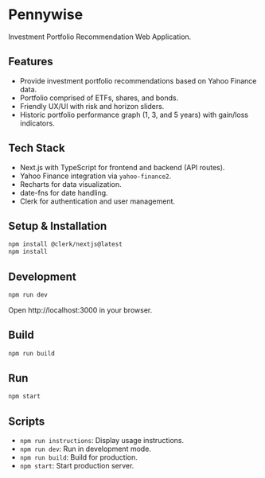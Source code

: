 # Pennywise 

Investment Portfolio Recommendation Web Application.

## Features

- Provide investment portfolio recommendations based on Yahoo Finance data.
- Portfolio comprised of ETFs, shares, and bonds.
- Friendly UX/UI with risk and horizon sliders.
- Historic portfolio performance graph (1, 3, and 5 years) with gain/loss indicators.

## Tech Stack

- Next.js with TypeScript for frontend and backend (API routes).
- Yahoo Finance integration via `yahoo-finance2`.
- Recharts for data visualization.
- date-fns for date handling.
- Clerk for authentication and user management.

## Setup & Installation

```bash
npm install @clerk/nextjs@latest
npm install
```

## Development

```bash
npm run dev
```

Open http://localhost:3000 in your browser.

## Build

```bash
npm run build
```

## Run

```bash
npm start
```

## Scripts

- `npm run instructions`: Display usage instructions.
- `npm run dev`: Run in development mode.
- `npm run build`: Build for production.
- `npm start`: Start production server.

